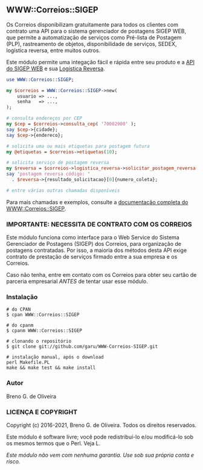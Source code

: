 ## WWW::Correios::SIGEP ##

Os Correios disponibilizam gratuitamente para todos os clientes com contrato
uma API para o sistema gerenciador de postagens SIGEP WEB, que permite a
automatização de serviços como Pré-lista de Postagem (PLP), rastreamento
de objetos, disponibilidade de serviços, SEDEX, logística reversa, entre
muitos outros.

Este módulo permite uma integação fácil e rápida entre seu produto e a 
[API do SIGEP WEB](https://www2.correios.com.br/sistemas/encomendas/sigepweb/doc/Manual_de_Implementacao_do_Web_Service_SIGEP_WEB.pdf) e sua [Logística Reversa](http://www.corporativo.correios.com.br/encomendas/sigepweb/doc/Manual_de_Implementacao_do_Web_Service_SIGEPWEB_Logistica_Reversa.pdf).

```perl
use WWW::Correios::SIGEP;

my $correios = WWW::Correios::SIGEP->new(
    usuario => ...,
    senha   => ...,
);

# consulta endereços por CEP
my $cep = $correios->consulta_cep( '70002900' );
say $cep->{cidade};
say $cep->{endereco};

# solicita uma ou mais etiquetas para postagem futura
my @etiquetas = $correios->etiquetas(10);

# solicita serviço de postagem reversa
my $reversa = $correios->logistica_reversa->solicitar_postagem_reversa( {...} );
say 'postagem reversa código: '
  . $reversa->{resultado_solicitacao}[0]{numero_coleta};

# entre várias outras chamadas disponíveis
```

Para mais chamadas e exemplos, consulte a [documentação completa do WWW::Correios::SIGEP](https://metacpan.org/pod/WWW::Correios::SIGEP).

### IMPORTANTE: NECESSITA DE CONTRATO COM OS CORREIOS ###

Este módulo funciona como interface para o Web Service do Sistema Gerenciador
de Postagens (SIGEP) dos Correios, para organização de postagens contratadas.
Por isso, a maioria dos métodos desta API exige contrato de prestação de
serviços firmado entre a sua empresa e os Correios.

Caso não tenha, entre em contato com os Correios para obter seu cartão de
parceria empresarial *ANTES* de tentar usar esse módulo.


### Instalação ###

    # do CPAN
    $ cpan WWW::Correios::SIGEP

    # do cpanm
    $ cpanm WWW::Correios::SIGEP

    # clonando o repositório
    $ git clone git://github.com/garu/WWW-Correios-SIGEP.git

    # instalação manual, após o download
    perl Makefile.PL
    make && make test && make install

### Autor ###

Breno G. de Oliveira

### LICENÇA E COPYRIGHT ###

Copyright (c) 2016-2021, Breno G. de Oliveira. Todos os direitos reservados.

Este módulo é software livre; você pode redistribuí-lo e/ou
modificá-lo sob os mesmos termos que o Perl. Veja L<perlartistic>.

*Este módulo não vem com nenhuma garantia. Use sob sua própria conta e risco.*


